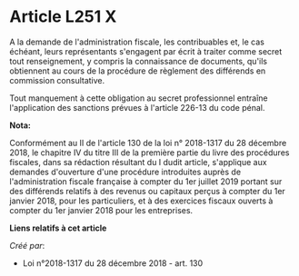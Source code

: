 # Article L251 X

A la demande de l'administration fiscale, les contribuables et, le cas échéant, leurs représentants s'engagent par écrit à
traiter comme secret tout renseignement, y compris la connaissance de documents, qu'ils obtiennent au cours de la procédure
de règlement des différends en commission consultative.

Tout manquement à cette obligation au secret professionnel entraîne l'application des sanctions prévues à l'article 226-13 du
code pénal.

**Nota:**

Conformément au II de l'article 130 de la loi n° 2018-1317 du 28 décembre 2018, le chapitre IV du titre III de la première
partie du livre des procédures fiscales, dans sa rédaction résultant du I dudit article, s'applique aux demandes d'ouverture
d'une procédure introduites auprès de l'administration fiscale française à compter du 1er juillet 2019 portant sur des
différends relatifs à des revenus ou capitaux perçus à compter du 1er janvier 2018, pour les particuliers, et à des exercices
fiscaux ouverts à compter du 1er janvier 2018 pour les entreprises.

**Liens relatifs à cet article**

_Créé par_:

  - Loi n°2018-1317 du 28 décembre 2018 - art. 130
